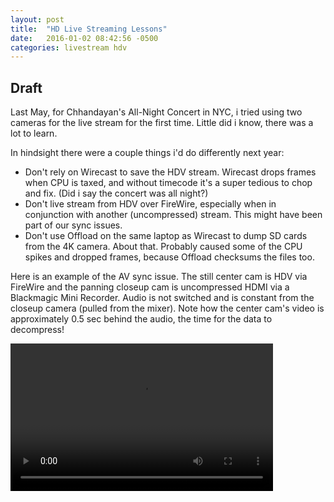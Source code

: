 ```yaml
---
layout: post
title:  "HD Live Streaming Lessons"
date:   2016-01-02 08:42:56 -0500
categories: livestream hdv
---
```

## Draft

Last May, for Chhandayan's All-Night Concert in NYC, i tried using two cameras for the live stream for the first time. Little did i know, there was a lot to learn.

In hindsight there were a couple things i'd do differently next year:
* Don't rely on Wirecast to save the HDV stream. Wirecast drops frames when CPU is taxed, and without timecode it's a super tedious to chop and fix. (Did i say the concert was all night?)
* Don't live stream from HDV over FireWire, especially when in conjunction with another (uncompressed) stream. This might have been part of our sync issues.
* Don't use Offload on the same laptop as Wirecast to dump SD cards from the 4K camera. About that. Probably caused some of the CPU spikes and dropped frames, because Offload checksums the files too.

Here is an example of the AV sync issue. The still center cam is HDV via FireWire and the panning closeup cam is uncompressed HDMI via a Blackmagic Mini Recorder. Audio is not switched and is constant from the closeup camera (pulled from the mixer). Note how the center cam's video is approximately 0.5 sec behind the audio, the time for the data to decompress!

<video width="420" height="236" controls>
  <source src="{{ sit.url }}/assets/videos/Chhandayan-ANC2015-Live-HDV_AV_Sync_Issue.mp4" type="video/mp4">
Your browser does not support the video tag. Please use one that supports HTML5 to display the content.
</video>

